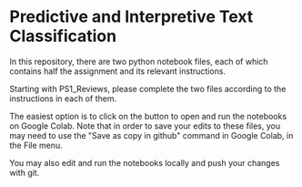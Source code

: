 # Predictive and Interpretive Text Classification

In this repository, there are two python notebook files, each of which contains half the assignment and its relevant instructions.

Starting with PS1_Reviews, please complete the two files according to the instructions in each of them. 

The easiest option is to click on the button to open and run the notebooks on Google Colab. Note that in order to save your edits to these files, you may need to use the "Save as copy in github" command in Google Colab, in the File menu.

You may also edit and run the notebooks locally and push your changes with git.
